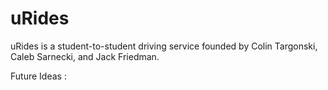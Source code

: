 # uRides

uRides is a student-to-student driving service founded by Colin Targonski, Caleb Sarnecki, and Jack Friedman. 

Future Ideas : 

